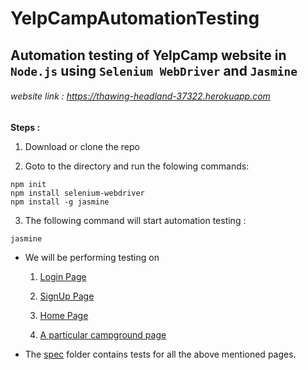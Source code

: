 # YelpCampAutomationTesting
##  Automation testing of YelpCamp website in `Node.js` using `Selenium WebDriver` and `Jasmine`

###### website link : https://thawing-headland-37322.herokuapp.com

**Steps :**

1. Download or clone the repo

2. Goto to the directory and run the folowing commands:
```
npm init
npm install selenium-webdriver
npm install -g jasmine
```
3. The following command will start automation testing : 
```
jasmine
```

- We will be performing testing on 

  1. [Login Page](https://thawing-headland-37322.herokuapp.com/login)

  2. [SignUp Page](https://thawing-headland-37322.herokuapp.com/register)

  3. [Home Page](https://thawing-headland-37322.herokuapp.com/campgrounds)

  4. [A particular campground page](https://thawing-headland-37322.herokuapp.com/campgrounds/5c530f7e5cf8174fbc3653ed)

- The [spec](https://github.com/prakhar308/YelpCampAutomationTesting/tree/master/spec) folder contains tests for all the above mentioned pages.
